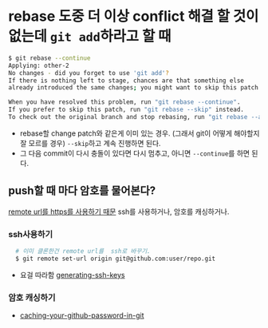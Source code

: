 # rebase 도중 더 이상 conflict 해결 할 것이 없는데 `git add`하라고 할 때

```bash
$ git rebase --continue
Applying: other-2
No changes - did you forget to use 'git add'?
If there is nothing left to stage, chances are that something else
already introduced the same changes; you might want to skip this patch.

When you have resolved this problem, run "git rebase --continue".
If you prefer to skip this patch, run "git rebase --skip" instead.
To check out the original branch and stop rebasing, run "git rebase --abort".
```

- rebase할 change patch와 같은게 이미 있는 경우. (그래서 git이 어떻게 해야할지 잘 모르를 경우)
`--skip`하고 계속 진행하면 된다.
- 그 다음 commit이 다시 충돌이 있다면 다시 멈추고, 아니면 `--continue`를 하면 된다.

## push할 때 마다 암호를 물어본다?

[remote url를 https를 사용하기 때문](https://help.github.com/articles/why-is-git-always-asking-for-my-password) ssh를 사용하거나, 암호를 캐싱하거나.

### ssh사용하기

```bash
  # 이미 클론한건 remote url를  ssh로 바꾸기.
  $ git remote set-url origin git@github.com:user/repo.git
```

- 요걸 따라함 [generating-ssh-keys](https://help.github.com/articles/generating-ssh-keys/)

### 암호 캐싱하기

- [caching-your-github-password-in-git](https://help.github.com/articles/caching-your-github-password-in-git/)
